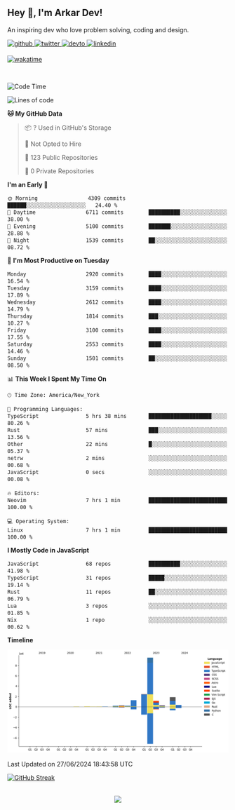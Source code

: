 ## Hey 👋, I'm Arkar Dev!  

An inspiring dev who love problem solving, coding and design.

<a href="https://github.com/Riley1101" target="_blank">
<img src=https://img.shields.io/badge/github-%2324292e.svg?&style=for-the-badge&logo=github&logoColor=white alt=github style="margin-bottom: 5px;" />
</a>
<a href="https://twitter.com/arkardev" target="_blank">
<img src=https://img.shields.io/badge/twitter-%2300acee.svg?&style=for-the-badge&logo=twitter&logoColor=white alt=twitter style="margin-bottom: 5px;" />
</a>
<a href="https://dev.to/riley1101" target="_blank">
<img src=https://img.shields.io/badge/dev.to-%2308090A.svg?&style=for-the-badge&logo=dev.to&logoColor=white alt=devto style="margin-bottom: 5px;" />
</a>
<a href="https://linkedin.com/in/arkar-kaung-myat" target="_blank">
<img src=https://img.shields.io/badge/linkedin-%231E77B5.svg?&style=for-the-badge&logo=linkedin&logoColor=white alt=linkedin style="margin-bottom: 5px;" />
</a>
  
[![wakatime](https://wakatime.com/badge/user/cf23b6e3-75f8-4c04-b0e3-273191c8d2ec.svg)](https://wakatime.com/@cf23b6e3-75f8-4c04-b0e3-273191c8d2ec)

<br/>

<!--START_SECTION:waka-->
![Code Time](http://img.shields.io/badge/Code%20Time-1%2C012%20hrs-blue)

![Lines of code](https://img.shields.io/badge/From%20Hello%20World%20I%27ve%20Written-17.8%20million%20lines%20of%20code-blue)

**🐱 My GitHub Data** 

> 📦 ? Used in GitHub's Storage 
 > 
> 🚫 Not Opted to Hire
 > 
> 📜 123 Public Repositories 
 > 
> 🔑 0 Private Repositories 
 > 
**I'm an Early 🐤** 

```text
🌞 Morning                4309 commits        ██████░░░░░░░░░░░░░░░░░░░   24.40 % 
🌆 Daytime                6711 commits        ██████████░░░░░░░░░░░░░░░   38.00 % 
🌃 Evening                5100 commits        ███████░░░░░░░░░░░░░░░░░░   28.88 % 
🌙 Night                  1539 commits        ██░░░░░░░░░░░░░░░░░░░░░░░   08.72 % 
```
📅 **I'm Most Productive on Tuesday** 

```text
Monday                   2920 commits        ████░░░░░░░░░░░░░░░░░░░░░   16.54 % 
Tuesday                  3159 commits        ████░░░░░░░░░░░░░░░░░░░░░   17.89 % 
Wednesday                2612 commits        ████░░░░░░░░░░░░░░░░░░░░░   14.79 % 
Thursday                 1814 commits        ███░░░░░░░░░░░░░░░░░░░░░░   10.27 % 
Friday                   3100 commits        ████░░░░░░░░░░░░░░░░░░░░░   17.55 % 
Saturday                 2553 commits        ████░░░░░░░░░░░░░░░░░░░░░   14.46 % 
Sunday                   1501 commits        ██░░░░░░░░░░░░░░░░░░░░░░░   08.50 % 
```


📊 **This Week I Spent My Time On** 

```text
🕑︎ Time Zone: America/New_York

💬 Programming Languages: 
TypeScript               5 hrs 38 mins       ████████████████████░░░░░   80.26 % 
Rust                     57 mins             ███░░░░░░░░░░░░░░░░░░░░░░   13.56 % 
Other                    22 mins             █░░░░░░░░░░░░░░░░░░░░░░░░   05.37 % 
netrw                    2 mins              ░░░░░░░░░░░░░░░░░░░░░░░░░   00.68 % 
JavaScript               0 secs              ░░░░░░░░░░░░░░░░░░░░░░░░░   00.08 % 

🔥 Editors: 
Neovim                   7 hrs 1 min         █████████████████████████   100.00 % 

💻 Operating System: 
Linux                    7 hrs 1 min         █████████████████████████   100.00 % 
```

**I Mostly Code in JavaScript** 

```text
JavaScript               68 repos            ██████████░░░░░░░░░░░░░░░   41.98 % 
TypeScript               31 repos            █████░░░░░░░░░░░░░░░░░░░░   19.14 % 
Rust                     11 repos            ██░░░░░░░░░░░░░░░░░░░░░░░   06.79 % 
Lua                      3 repos             ░░░░░░░░░░░░░░░░░░░░░░░░░   01.85 % 
Nix                      1 repo              ░░░░░░░░░░░░░░░░░░░░░░░░░   00.62 % 
```



**Timeline**

![Lines of Code chart](https://raw.githubusercontent.com/Riley1101/Riley1101/main/assets/bar_graph.png)


 Last Updated on 27/06/2024 18:43:58 UTC
<!--END_SECTION:waka-->

[![GitHub Streak](https://streak-stats.demolab.com?user=Riley1101)](https://git.io/streak-stats)
  
<br/>  
<div align="center">
<img src="https://komarev.com/ghpvc/?username=Riley1101&&style=flat-square" align="center" />
</div>  

